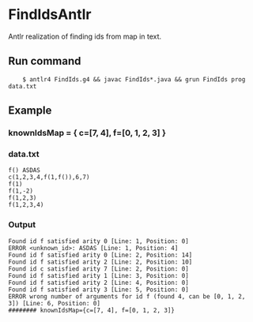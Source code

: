 # FindIdsAntlr
Antlr realization of finding ids from map in text.

## Run command
```
	$ antlr4 FindIds.g4 && javac FindIds*.java && grun FindIds prog data.txt
```

## Example
### knownIdsMap = { c=[7, 4], f=[0, 1, 2, 3] }
### data.txt
```
f() ASDAS 
c(1,2,3,4,f(1,f()),6,7)
f(1)
f(1,-2)
f(1,2,3)
f(1,2,3,4)
```
### Output
```
Found id f satisfied arity 0 [Line: 1, Position: 0]
ERROR <unknown_id>: ASDAS [Line: 1, Position: 4]
Found id f satisfied arity 0 [Line: 2, Position: 14]
Found id f satisfied arity 2 [Line: 2, Position: 10]
Found id c satisfied arity 7 [Line: 2, Position: 0]
Found id f satisfied arity 1 [Line: 3, Position: 0]
Found id f satisfied arity 2 [Line: 4, Position: 0]
Found id f satisfied arity 3 [Line: 5, Position: 0]
ERROR wrong number of arguments for id f (found 4, can be [0, 1, 2, 3]) [Line: 6, Position: 0]
######## knownIdsMap={c=[7, 4], f=[0, 1, 2, 3]}
```